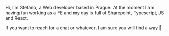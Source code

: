 Hi, I’m Stefano, a Web developer based in Prague. At the moment I am having fun working as a FE and my day is full of Sharepoint, Typescript, JS and React.

If you want to reach for a chat or whatever, I am sure you will find a way 👀


<!---
SteTheDiver/SteTheDiver is a ✨ special ✨ repository because its `README.md` (this file) appears on your GitHub profile.
You can click the Preview link to take a look at your changes.
--->
